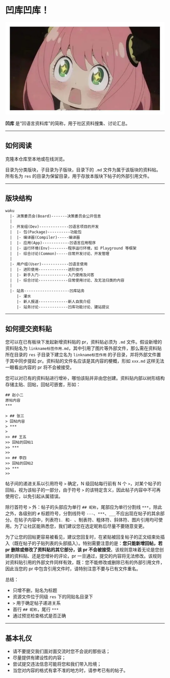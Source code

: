 # 凹库凹库！

![](wakuwaku.png)

**凹库** 是“凹语言资料库”的简称，用于社区资料搜集、讨论汇总。

---

## 如何阅读

克隆本仓库至本地或在线浏览。

目录为分类版块，子目录为子版块，目录下的 `.md` 文件为属于该版块的资料帖。所有名为 `res` 的目录为保留目录，用于存放本版块下帖子的外部引用文件。

---

## 版块结构

```
waku
  |- 决策委员会(Board)-------决策委员会公开信息
  |
  |- 开发组(Dev)-------------凹语言项目的开发
  |  |- 包(Package)----------功能包
  |  |- 编译器(Compiler)-----编译器
  |  |- 应用(App)------------凹语言应用程序
  |  |- 运行环境(Env)--------程序运行环境，如 Playground 等框架
  |  |- 综合讨论(Common)-----日常开发讨论、开发管理
  |
  |- 用户组(User)------------凹语言使用
  |  |- 进阶使用-------------进阶技巧
  |  |- 新手入门-------------入门使用及问答
  |  |- 综合讨论-------------日常使用讨论、及无法归类的内容
  |
  |- 站务--------------------凹库站务
     |- 灌水
     |- 新人报道-------------新人自我介绍
     |- 站务讨论-------------凹库功能讨论、建站提议
```
---

## 如何提交资料贴

您可以在已有板块下发起新增资料贴的 pr，资料贴必须为 `.md` 文件。假设新增的资料贴名为 `linkname标签作用.md`，其中引用了图片等外部文件，那么需在资料贴所在目录的 `res` 子目录下建立名为 `linkname标签作用` 的子目录，并将外部文件置于其中同步提起 pr。资料贴的文件名应该是其内容的梗概，形如 `xxx.md` 这样无法一眼看出内容的 pr 将不会被接受。

您可以对已有的资料贴进行增补，哪怕该贴并非由您创建。资料贴内部以树形结构存储主贴、回帖，回帖可嵌套，形如：

```
## 赵小二
原帖内容
***

> ## 张三
> 回帖内容
> ***
>
>> ## 王五
>> 回帖的回帖1
>> ***
>>
>> ## 李四
>> 回帖的回帖2
>> ***
>>
```

帖子间的递进关系以引用符号 `>` 确定，N 级回帖每行前有 N 个 `>`，对某个帖子的回帖，视为该帖子的一部分，由于符号 `>` 的该特定含义，因此帖子内容中不可再使用它，以免引起从属错误。

除行首符号 `>` 外：帖子的头部应为单行 `## 昵称`，尾部应为单行分割线 `***`，除此之外，各级别的 `#` 标题符号，分割线符号 `---`、`***`、`___`不应出现在帖子的其余部分。在帖子内容中，列表符`1. `和`- `、制表符、粗体符、斜体符、图片引用均可使用。为了让社区能熟悉您，我们建议您在选定昵称后尽量不要随意变更。

为了让您的回帖更容易被看见，建议您回复时，在紧贴被回复帖子的正文结束处插入（既在帖子的子贴列表的头部插入）。特别需要注意的是：**您只能新增回帖，若 pr 删除或修改了资料贴的其它部分，该 pr 不会被接受**。该规则意味着无论是您创建的资料贴、还是您增补的评论，pr 一旦通过，提交的内容将无法修改。该规则对资料贴引用的外部文件同样有效，既：您不能修改或删除已有的外部引用文件，因此当您的 pr 中包含引用文件时，请特别注意不要与已有文件重名。

总结：

- 只增不删，贴名为标题
- 资源文件位于同级 `res` 下的同贴名目录下
- `>` 用于确定帖子递进关系
- 首行 `## 昵称`，尾行 `***`
- 通过预览检查格式是否正确
---

## 基本礼仪

- 请不要提交我们面对面交流时您不会说的那些话；
- 尽量提供有建设性的内容；
- 尝试提交违法信息可能将您和我们带入险境；
- 当您对内容的格式有拿不准的地方时，请参考已有的帖子。
